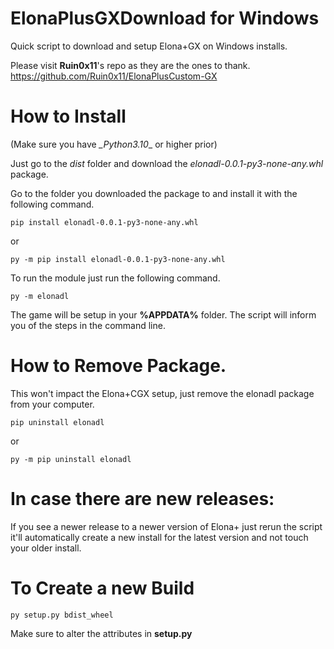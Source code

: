 # ElonaPlusGXDownload for Windows
Quick script to download and setup Elona+GX on Windows installs.

Please visit **Ruin0x11**'s repo as they are the ones to thank.
https://github.com/Ruin0x11/ElonaPlusCustom-GX


# How to Install
(Make sure you have *_Python3.10*_ or higher prior)

Just go to the *dist* folder and download the *elonadl-0.0.1-py3-none-any.whl* package.

Go to the folder you downloaded the package to and install it with the following command.
```
pip install elonadl-0.0.1-py3-none-any.whl
```
or
```
py -m pip install elonadl-0.0.1-py3-none-any.whl
```

To run the module just run the following command.
```
py -m elonadl
```

The game will be setup in your **%APPDATA%** folder.
The script will inform you of the steps in the command line.

# How to Remove Package.
This won't impact the Elona+CGX setup, just remove the elonadl package from your computer.
```
pip uninstall elonadl
```
or
```
py -m pip uninstall elonadl
```

# In case there are new releases:
If you see a newer release to a newer version of Elona+ just rerun the script it'll automatically create a new install for the latest version and not touch your older install.

# To Create a new Build
```
py setup.py bdist_wheel
```
Make sure to alter the attributes in **setup.py**
